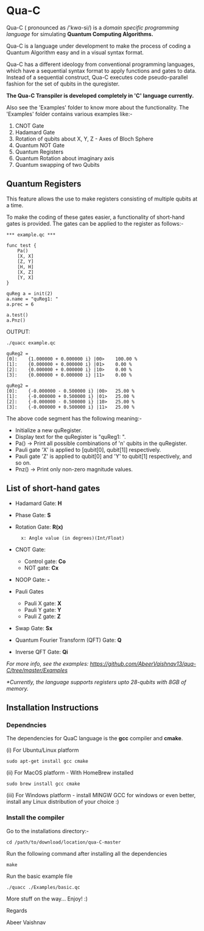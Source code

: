 # Qua-C

Qua-C ( pronounced as /'kwɑ-si/) is a *domain specific programming language* for simulating **Quantum Computing Algorithms.**

Qua-C is a language under development to make the process of coding a Quantum Algorithm easy and in a visual syntax format.

Qua-C has a different ideology from conventional programming languages, which have a sequential syntax format to apply functions and gates to data. Instead of a sequential construct, Qua-C executes code pseudo-parallel fashion for the set of qubits in the quregister.

**The Qua-C Transpiler is developed completely in 'C' language currently.**

Also see the 'Examples' folder to know more about the functionality. The 'Examples' folder contains various examples like:-

1. CNOT Gate
2. Hadamard Gate
3. Rotation of qubits about X, Y, Z - Axes of Bloch Sphere
4. Quantum NOT Gate
5. Quantum Registers
6. Quantum Rotation about imaginary axis
7. Quantum swapping of two Qubits


## Quantum Registers

This feature allows the use to make registers consisting of multiple qubits at a time.

To make the coding of these gates easier, a functionality of short-hand gates is provided. The gates can be applied to the register as follows:-

	*** example.qc ***

	func test {
		Pa()
		[X, X]
		[Z, Y]
		[H, H]
		[X, Z]
		[Y, X]
	}

	quReg a = init(2)
	a.name = "quReg1: "
	a.prec = 6

	a.test()
	a.Pnz()


OUTPUT:

	./quacc example.qc

	quReg2 = 
	[0]:	{1.000000 + 0.000000 i} |00>	100.00 %
	[1]:	{0.000000 + 0.000000 i} |01>	0.00 %
	[2]:	{0.000000 + 0.000000 i} |10>	0.00 %
	[3]:	{0.000000 + 0.000000 i} |11>	0.00 %

	quReg2 = 
	[0]:	{-0.000000 - 0.500000 i} |00>	25.00 %
	[1]:	{-0.000000 + 0.500000 i} |01>	25.00 %
	[2]:	{-0.000000 - 0.500000 i} |10>	25.00 %
	[3]:	{-0.000000 + 0.500000 i} |11>	25.00 %


The above code segment has the following meaning:-
 - Initialize a new quRegister.
 - Display text for the quRegister is "quReg1: ".
 - Pa() -> Print all possible combinations of 'n' qubits in the quRegister.
 - Pauli gate 'X' is applied to [qubit[0], qubit[1]] respectively.
 - Pauli gate 'Z' is applied to qubit[0] and 'Y' to qubit[1] respectively, and so on.
 - Pnz() -> Print only non-zero magnitude values.

## List of short-hand gates
- Hadamard Gate: **H**
- Phase Gate: **S**
- Rotation Gate: **R(x)**

        x: Angle value (in degrees)(Int/Float)
- CNOT Gate:
    - Control gate: **Co**
    - NOT gate: **Cx**
- NOOP Gate: **-**
- Pauli Gates
    - Pauli X gate: **X**
    - Pauli Y gate: **Y**
    - Pauli Z gate: **Z**
- Swap Gate: **Sx**
- Quantum Fourier Transform (QFT) Gate: **Q**
- Inverse QFT Gate: **Qi**

 *For more info, see the examples: https://github.com/AbeerVaishnav13/qua-C/tree/master/Examples*

*\*Currently, the language supports registers upto 28-qubits with 8GB of memory.*

## Installation Instructions

### Dependncies
The dependencies for QuaC language is the **gcc** compiler and **cmake**. 

(i) For Ubuntu/Linux platform

	sudo apt-get install gcc cmake

(ii) For MacOS platform - With HomeBrew installed

	sudo brew install gcc cmake

(iii) For Windows platform - install MINGW GCC for windows or even better, install any Linux 			  		distribution of your choice :)


### Install the compiler
Go to the installations directory:-

	cd /path/to/download/location/qua-C-master

Run the following command after installing all the dependencies

	make

Run the basic example file

	./quacc ./Examples/basic.qc



More stuff on the way... Enjoy! :)

Regards

Abeer Vaishnav


